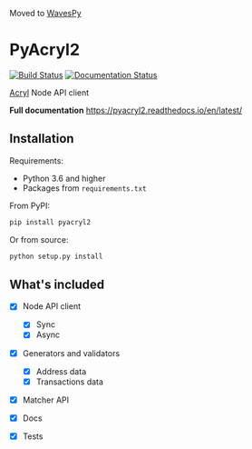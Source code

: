 Moved to [WavesPy](https://github.com/DPInvaders/wavespy "WavesPy")

# PyAcryl2 
[![Build Status](https://travis-ci.com/acrylplatform/pyacryl2.svg?branch=master)](https://travis-ci.com/acrylplatform/pyacryl2.svg?branch=master)
[![Documentation Status](https://readthedocs.org/projects/pyacryl2/badge/?version=latest)](https://pyacryl2.readthedocs.io/en/latest/?badge=latest)

[Acryl](https://acrylplatform.com/ "Acryl Platform") Node API client 

**Full documentation**
https://pyacryl2.readthedocs.io/en/latest/

## Installation

Requirements:
- Python 3.6 and higher
- Packages from `requirements.txt`



From PyPI:

```bash
pip install pyacryl2
```

Or from source:

```bash
python setup.py install
```


## What's included

- [X] Node API client
	- [X] Sync
	- [X] Async
	
- [X] Generators and validators
	- [X] Address data
	- [X] Transactions data

- [X] Matcher API

- [X] Docs
- [X] Tests

